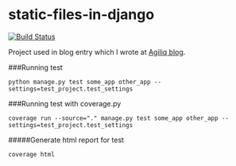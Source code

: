 static-files-in-django
======================

[![Build Status](https://api.travis-ci.org/repositories/akshar-raaj/static-files-in-django.png)](https://travis-ci.org/akshar-raaj/static-files-in-django/)

Project used in blog entry which I wrote at <a href="http://agiliq.com/blog/2013/03/serving-static-files-in-django/">Agiliq blog</a>.

###Running test

    python manage.py test some_app other_app --settings=test_project.test_settings

###Running test with coverage.py

    coverage run --source="." manage.py test some_app other_app --settings=test_project.test_settings

#####Generate html report for test

    coverage html
